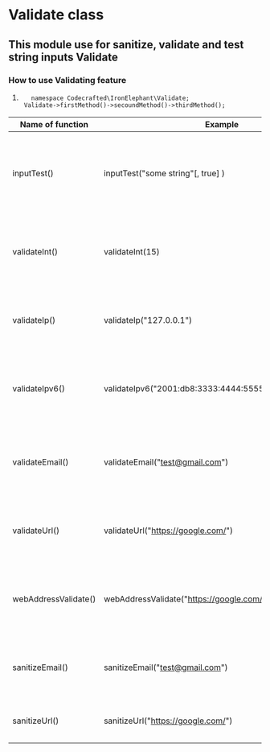 # Validate class

## This module use for sanitize, validate and test string inputs **Validate**

### How to use **Validating** feature

1.        namespace Codecrafted\IronElephant\Validate;
        Validate->firstMethod()->secoundMethod()->thirdMethod();

| Name of function     | Example                                                | Result                                                          |
| -------------------- | ------------------------------------------------------ | --------------------------------------------------------------- |
| inputTest()          | inputTest("some string"[, true] )                      | convert special character test string and trim space by default |
| validateInt()        | validateInt(15)                                        | Test value if it's was int number return true                   |
| validateIp()         | validateIp("127.0.0.1")                                | Testing ip, if it's was correct ip return true                  |
| validateIpv6()       | validateIpv6("2001:db8:3333:4444:5555:6666:7777:8888") | Testing ipv6, if it's was correct ipv6 return true              |
| validateEmail()      | validateEmail("test@gmail.com")                        | Testing email, if it's correct email return true                |
| validateUrl()        | validateUrl("https://google.com/")                     | Testing url, if it's was correct url return true                |
| webAddressValidate() | webAddressValidate("https://google.com/")              | Testing web address, if it's was correct return true            |
| sanitizeEmail()      | sanitizeEmail("test@gmail.com")                        | Sanitize email and return safe email                            |
| sanitizeUrl()        | sanitizeUrl("https://google.com/")                     | Sanitize URL and return safe URL                                |

